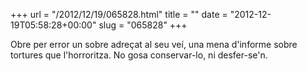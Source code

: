+++
url = "/2012/12/19/065828.html"
title = ""
date = "2012-12-19T05:58:28+00:00"
slug = "065828"
+++

<p>Obre per error un sobre adreçat al seu veí, una mena d'informe sobre tortures que l'horroritza. No gosa conservar-lo, ni desfer-se'n.</p>
